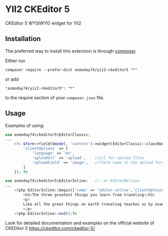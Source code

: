 YII2 CKEditor 5
===============
CKEditor 5 WYSIWYG widget for Yii2

Installation
------------

The preferred way to install this extension is through [composer](http://getcomposer.org/download/).

Either run

```
composer require --prefer-dist asmoday74/yii2-ckeditor5 "*"
```

or add

```
"asmoday74/yii2-ckeditor5": "*"
```

to the require section of your `composer.json` file.


Usage
-----

Examples of using:

```php
use asmoday74\ckeditor5\EditorClassic;
...
	<?= $form->field($model, 'content')->widget(EditorClassic::className(),[
		'clientOptions' => [
			'language' => 'en',
			'uploadUrl' => 'upload', 	//url for upload files
			'uploadField' => 'image',	//field name in the upload form
		]
	]); ?>
```

```php
use asmoday74\ckeditor5\EditorInline;	//..or EditorBalloon
...
	<?php EditorInline::begin(['name' => 'editor-inline','clientOptions' => ['language' => 'en','uploadUrl' => 'upload']]);?>
		<h1>The three greatest things you learn from traveling</h1>
		<p>
		Like all the great things on earth traveling teaches us by example. Here are some of the most precious lessons I’ve learned over the years of traveling.
		</p>
	<?php EditorInline::end();?>
```

Look for detailed documentation and examples on the official website of CKEDitor 5 https://ckeditor.com/ckeditor-5/
